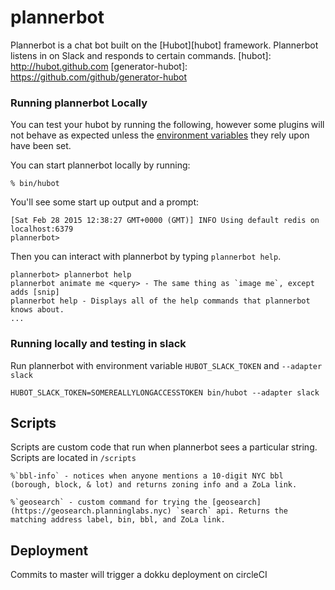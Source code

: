 # plannerbot

Plannerbot is a chat bot built on the [Hubot][hubot] framework. Plannerbot listens in on Slack and responds to certain commands.
[hubot]: http://hubot.github.com
[generator-hubot]: https://github.com/github/generator-hubot

### Running plannerbot Locally

You can test your hubot by running the following, however some plugins will not
behave as expected unless the [environment variables](#configuration) they rely
upon have been set.

You can start plannerbot locally by running:

    % bin/hubot

You'll see some start up output and a prompt:

    [Sat Feb 28 2015 12:38:27 GMT+0000 (GMT)] INFO Using default redis on localhost:6379
    plannerbot>

Then you can interact with plannerbot by typing `plannerbot help`.

    plannerbot> plannerbot help
    plannerbot animate me <query> - The same thing as `image me`, except adds [snip]
    plannerbot help - Displays all of the help commands that plannerbot knows about.
    ...

### Running locally and testing in slack

Run plannerbot with environment variable `HUBOT_SLACK_TOKEN` and `--adapter slack`

    HUBOT_SLACK_TOKEN=SOMEREALLYLONGACCESSTOKEN bin/hubot --adapter slack

## Scripts

Scripts are custom code that run when plannerbot sees a particular string. Scripts are located in `/scripts`

    %`bbl-info` - notices when anyone mentions a 10-digit NYC bbl (borough, block, & lot) and returns zoning info and a ZoLa link.

    %`geosearch` - custom command for trying the [geosearch](https://geosearch.planninglabs.nyc) `search` api. Returns the matching address label, bin, bbl, and ZoLa link.


## Deployment

Commits to master will trigger a dokku deployment on circleCI
